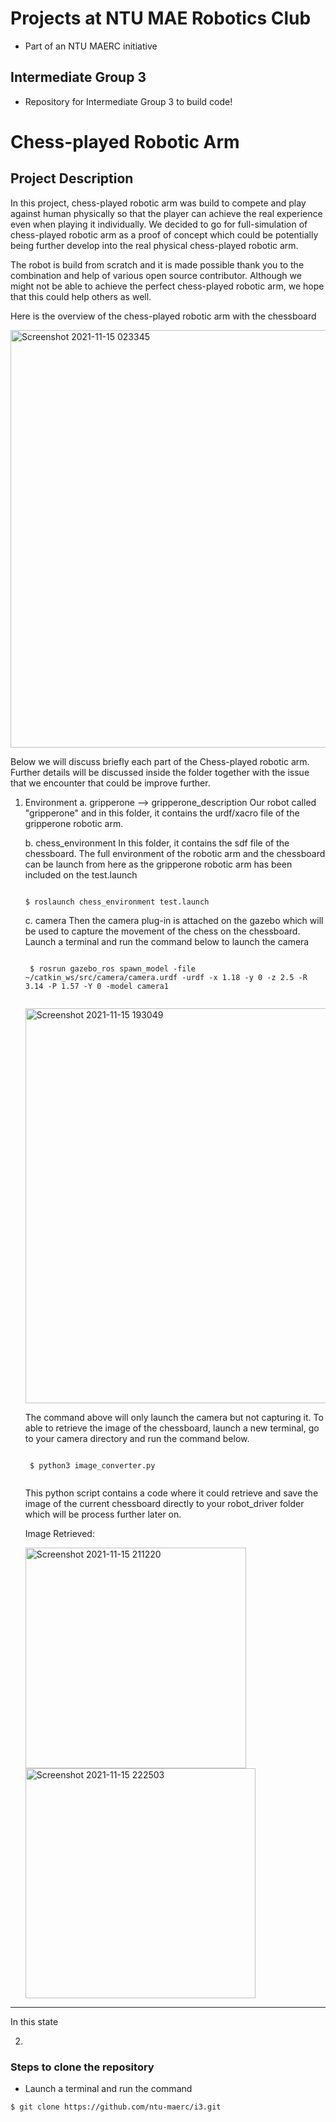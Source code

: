 # Projects at NTU MAE Robotics Club

* Part of an NTU MAERC initiative

## Intermediate Group 3

* Repository for Intermediate Group 3 to build code!

# Chess-played Robotic Arm
## Project Description 
In this project, chess-played robotic arm was build to compete and play against human physically so that the player can achieve the real experience even when playing it individually. We decided to go for full-simulation of chess-played robotic arm as a proof of concept which could be potentially being further develop into the real physical chess-played robotic arm. 

The robot is build from scratch and it is made possible thank you to the combination and help of various open source contributor. Although we might not be able to achieve the perfect chess-played robotic arm, we hope that this could help others as well. 



Here is the overview of the chess-played robotic arm with the chessboard

  <img width="668" alt="Screenshot 2021-11-15 023345" src="https://user-images.githubusercontent.com/90337307/141793068-183b7bc0-cba9-4543-8491-d9807de30003.png">

Below we will discuss briefly each part of the Chess-played robotic arm. Further details will be discussed inside the folder together with the issue that we encounter that could be improve further. 
1. Environment
   a. gripperone --> gripperone_description 
     Our robot called "gripperone" and in this folder, it contains the urdf/xacro file of the gripperone robotic arm.
     
   b. chess_environment
     In this folder, it contains the sdf file of the chessboard. 
     The full environment of the robotic arm and the chessboard can be launch from here as the gripperone robotic arm has been included on the test.launch
     
     ```
     
     $ roslaunch chess_environment test.launch
     
     ```
   
   c. camera
      Then the camera plug-in is attached on the gazebo which will be used to capture the movement of the chess on the chessboard. 
      Launch a terminal and run the command below to launch the camera
     
     ```
     
      $ rosrun gazebo_ros spawn_model -file ~/catkin_ws/src/camera/camera.urdf -urdf -x 1.18 -y 0 -z 2.5 -R 3.14 -P 1.57 -Y 0 -model camera1
      
     ```
     
      <img width="632" alt="Screenshot 2021-11-15 193049" src="https://user-images.githubusercontent.com/90337307/141797921-faab4fc4-02b0-45d8-ba10-cd422cdb27e4.png">

      The command above will only launch the camera but not capturing it. 
      To able to retrieve the image of the chessboard, launch a new terminal, go to your camera directory and run the command below.
      
     ```
     
      $ python3 image_converter.py
      
     ```
      
      This python script contains a code where it could retrieve and save the image of the current chessboard directly to your robot_driver folder which will be process    further later on. 
      
      Image Retrieved:
      
      <img width="353" alt="Screenshot 2021-11-15 211220" src="https://user-images.githubusercontent.com/90337307/141798097-4b1b3a64-760d-4f3a-a811-083aba09e82c.png">
      <img width="368" alt="Screenshot 2021-11-15 222503" src="https://user-images.githubusercontent.com/90337307/141798305-e91f1c57-bdc0-4dda-9884-77e2032dc935.png">

---
In this state

2.  


### Steps to clone the repository
* Launch a terminal and run the command  
```
$ git clone https://github.com/ntu-maerc/i3.git 
```



